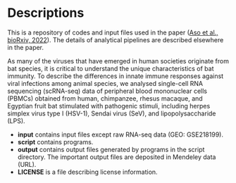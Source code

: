 # Descriptions
This is a repository of codes and input files used in the paper ([Aso et al., bioRxiv, 2022](https://doi.org/10.1101/2022.12.06.519403)).
The details of analytical pipelines are described elsewhere in the paper.

As many of the viruses that have emerged in human societies originate from bat species, it is critical to understand the unique characteristics of bat immunity. To describe the differences in innate immune responses against viral infections among animal species, we analysed single-cell RNA sequencing (scRNA-seq) data of peripheral blood mononuclear cells (PBMCs) obtained from human, chimpanzee, rhesus macaque, and Egyptian fruit bat stimulated with pathogenic stimuli, including herpes simplex virus type I (HSV-1), Sendai virus (SeV), and lipopolysaccharide (LPS). 


* **input** contains input files except raw RNA-seq data (GEO: GSE218199).
* **script** contains programs.
* **output** contains output files generated by programs in the script directory. The important output files are deposited in Mendeley data (URL).
* **LICENSE** is a file describing license information.

